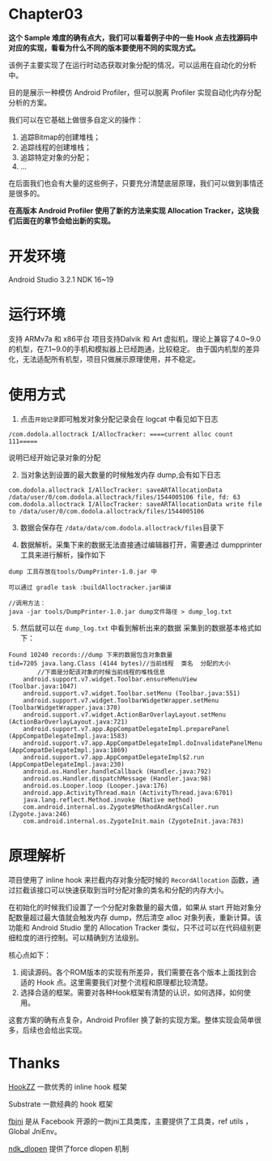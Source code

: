 # Chapter03

**这个 Sample 难度的确有点大，我们可以看着例子中的一些 Hook 点去找源码中对应的实现，看看为什么不同的版本要使用不同的实现方式。**

该例子主要实现了在运行时动态获取对象分配的情况，可以运用在自动化的分析中。

目的是展示一种模仿 Android Profiler，但可以脱离 Profiler 实现自动化内存分配分析的方案。

我们可以在它基础上做很多自定义的操作：
1. 追踪Bitmap的创建堆栈；
2. 追踪线程的创建堆栈；
3. 追踪特定对象的分配；
4. ...

在后面我们也会有大量的这些例子，只要充分清楚底层原理，我们可以做到事情还是很多的。

**在高版本 Android Profiler 使用了新的方法来实现 Allocation Tracker，这块我们后面在的章节会给出新的实现。**

开发环境
=======
Android Studio 3.2.1
NDK 16~19

运行环境
======
支持 ARMv7a 和 x86平台
项目支持Dalvik 和 Art 虚拟机，理论上兼容了4.0~9.0的机型，在7.1~9.0的手机和模拟器上已经跑通，比较稳定。
由于国内机型的差异化，无法适配所有机型，项目只做展示原理使用，并不稳定。

使用方式
======

1. 点击`开始记录`即可触发对象分配记录会在 logcat 中看见如下日志
```
/com.dodola.alloctrack I/AllocTracker: ====current alloc count 111=====
```
说明已经开始记录对象的分配

2. 当对象达到设置的最大数量的时候触发内存 dump,会有如下日志
```
com.dodola.alloctrack I/AllocTracker: saveARTAllocationData /data/user/0/com.dodola.alloctrack/files/1544005106 file, fd: 63
com.dodola.alloctrack I/AllocTracker: saveARTAllocationData write file to /data/user/0/com.dodola.alloctrack/files/1544005106
```


3. 数据会保存在 `/data/data/com.dodola.alloctrack/files`目录下

4. 数据解析。采集下来的数据无法直接通过编辑器打开，需要通过 dumpprinter 工具来进行解析，操作如下
```
dump 工具存放在tools/DumpPrinter-1.0.jar 中

可以通过 gradle task :buildAlloctracker.jar编译

//调用方法：
java -jar tools/DumpPrinter-1.0.jar dump文件路径 > dump_log.txt
```

5. 然后就可以在 `dump_log.txt` 中看到解析出来的数据
采集到的数据基本格式如下：

```
Found 10240 records://dump 下来的数据包含对象数量
tid=7205 java.lang.Class (4144 bytes)//当前线程  类名  分配的大小
		//下面是分配该对象的时候当前线程的堆栈信息
    android.support.v7.widget.Toolbar.ensureMenuView (Toolbar.java:1047)
    android.support.v7.widget.Toolbar.setMenu (Toolbar.java:551)
    android.support.v7.widget.ToolbarWidgetWrapper.setMenu (ToolbarWidgetWrapper.java:370)
    android.support.v7.widget.ActionBarOverlayLayout.setMenu (ActionBarOverlayLayout.java:721)
    android.support.v7.app.AppCompatDelegateImpl.preparePanel (AppCompatDelegateImpl.java:1583)
    android.support.v7.app.AppCompatDelegateImpl.doInvalidatePanelMenu (AppCompatDelegateImpl.java:1869)
    android.support.v7.app.AppCompatDelegateImpl$2.run (AppCompatDelegateImpl.java:230)
    android.os.Handler.handleCallback (Handler.java:792)
    android.os.Handler.dispatchMessage (Handler.java:98)
    android.os.Looper.loop (Looper.java:176)
    android.app.ActivityThread.main (ActivityThread.java:6701)
    java.lang.reflect.Method.invoke (Native method)
    com.android.internal.os.Zygote$MethodAndArgsCaller.run (Zygote.java:246)
    com.android.internal.os.ZygoteInit.main (ZygoteInit.java:783)
```

原理解析
======
项目使用了 inline hook 来拦截内存对象分配时候的 `RecordAllocation` 函数，通过拦截该接口可以快速获取到当时分配对象的类名和分配的内存大小。

在初始化的时候我们设置了一个分配对象数量的最大值，如果从 start 开始对象分配数量超过最大值就会触发内存 dump，然后清空 alloc 对象列表，重新计算。该功能和  Android Studio 里的 Allocation Tracker 类似，只不过可以在代码级别更细粒度的进行控制。可以精确到方法级别。

核心点如下：

1. 阅读源码。各个ROM版本的实现有所差异，我们需要在各个版本上面找到合适的 Hook 点。这里需要我们对整个流程和原理都比较清楚。
2. 选择合适的框架。需要对各种Hook框架有清楚的认识，如何选择，如何使用。

这套方案的确有点复杂，Android Profiler 换了新的实现方案。整体实现会简单很多，后续也会给出实现。

Thanks
======
[HookZZ](https://github.com/jmpews/HookZz) 一款优秀的 inline hook 框架

Substrate 一款经典的 hook 框架

[fbjni](https://github.com/facebookincubator/profilo/tree/master/deps/fbjni) 是从 Facebook 开源的一款jni工具类库，主要提供了工具类，ref utils ，Global JniEnv。

[ndk_dlopen](https://github.com/rrrfff/ndk_dlopen) 提供了force dlopen 机制
